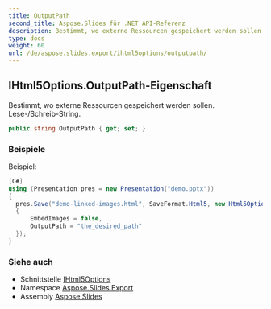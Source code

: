 ```yaml
---
title: OutputPath
second_title: Aspose.Slides für .NET API-Referenz
description: Bestimmt, wo externe Ressourcen gespeichert werden sollen. Lese-/Schreib-String.
type: docs
weight: 60
url: /de/aspose.slides.export/ihtml5options/outputpath/
---
```


## IHtml5Options.OutputPath-Eigenschaft

Bestimmt, wo externe Ressourcen gespeichert werden sollen. Lese-/Schreib-String.

```csharp
public string OutputPath { get; set; }
```

### Beispiele

Beispiel:

```csharp
[C#]
using (Presentation pres = new Presentation("demo.pptx"))
{
  pres.Save("demo-linked-images.html", SaveFormat.Html5, new Html5Options()
  {
      EmbedImages = false,
      OutputPath = "the_desired_path"
  });
}
```

### Siehe auch

* Schnittstelle [IHtml5Options](../../ihtml5options)
* Namespace [Aspose.Slides.Export](../../ihtml5options)
* Assembly [Aspose.Slides](../../../)

<!-- DO NOT EDIT: generiert von xmldocmd für Aspose.Slides.dll -->